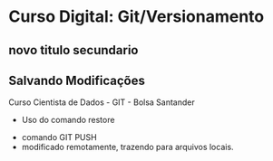 # Curso Digital: Git/Versionamento

## novo titulo secundario

## Salvando Modificações

Curso Cientista de Dados - GIT - Bolsa Santander

- Uso do comando restore

* comando GIT PUSH
* modificado remotamente, trazendo para arquivos locais.
